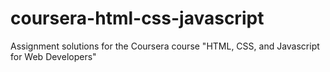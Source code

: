 # coursera-html-css-javascript
Assignment solutions for the Coursera course "HTML, CSS, and Javascript for Web Developers"
